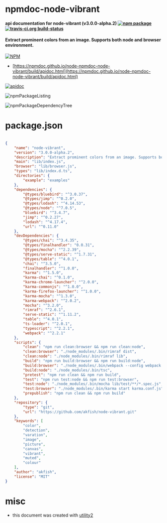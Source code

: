 # npmdoc-node-vibrant

#### api documentation for  node-vibrant (v3.0.0-alpha.2)  [![npm package](https://img.shields.io/npm/v/npmdoc-node-vibrant.svg?style=flat-square)](https://www.npmjs.org/package/npmdoc-node-vibrant) [![travis-ci.org build-status](https://api.travis-ci.org/npmdoc/node-npmdoc-node-vibrant.svg)](https://travis-ci.org/npmdoc/node-npmdoc-node-vibrant)

#### Extract prominent colors from an image. Supports both node and browser environment.

[![NPM](https://nodei.co/npm/node-vibrant.png?downloads=true&downloadRank=true&stars=true)](https://www.npmjs.com/package/node-vibrant)

- [https://npmdoc.github.io/node-npmdoc-node-vibrant/build/apidoc.html](https://npmdoc.github.io/node-npmdoc-node-vibrant/build/apidoc.html)

[![apidoc](https://npmdoc.github.io/node-npmdoc-node-vibrant/build/screenCapture.buildCi.browser.%252Ftmp%252Fbuild%252Fapidoc.html.png)](https://npmdoc.github.io/node-npmdoc-node-vibrant/build/apidoc.html)

![npmPackageListing](https://npmdoc.github.io/node-npmdoc-node-vibrant/build/screenCapture.npmPackageListing.svg)

![npmPackageDependencyTree](https://npmdoc.github.io/node-npmdoc-node-vibrant/build/screenCapture.npmPackageDependencyTree.svg)



# package.json

```json

{
    "name": "node-vibrant",
    "version": "3.0.0-alpha.2",
    "description": "Extract prominent colors from an image. Supports both node and browser environment.",
    "main": "lib/index.js",
    "browser": "lib/browser.js",
    "types": "lib/index.d.ts",
    "directories": {
        "example": "examples"
    },
    "dependencies": {
        "@types/bluebird": "^3.0.37",
        "@types/jimp": "^0.2.0",
        "@types/lodash": "^4.14.53",
        "@types/node": "^7.0.5",
        "bluebird": "^3.4.7",
        "jimp": "^0.2.27",
        "lodash": "^4.17.4",
        "url": "^0.11.0"
    },
    "devDependencies": {
        "@types/chai": "^3.4.35",
        "@types/finalhandler": "0.0.31",
        "@types/mocha": "^2.2.39",
        "@types/serve-static": "^1.7.31",
        "@types/table": "^4.0.1",
        "chai": "^3.5.0",
        "finalhandler": "^1.0.0",
        "karma": "^1.5.0",
        "karma-chai": "^0.1.0",
        "karma-chrome-launcher": "^2.0.0",
        "karma-commonjs": "^1.0.0",
        "karma-firefox-launcher": "^1.0.0",
        "karma-mocha": "^1.3.0",
        "karma-webpack": "^2.0.2",
        "mocha": "^3.2.0",
        "rimraf": "^2.6.1",
        "serve-static": "^1.11.2",
        "table": "^4.0.1",
        "ts-loader": "^2.0.1",
        "typescript": "^2.2.1",
        "webpack": "^2.2.1"
    },
    "scripts": {
        "clean": "npm run clean:browser && npm run clean:node",
        "clean:browser": "./node_modules/.bin/rimraf dist",
        "clean:node": "./node_modules/.bin/rimraf lib",
        "build": "npm run build:browser && npm run build:node",
        "build:browser": "./node_modules/.bin/webpack --config webpack.config.js",
        "build:node": "./node_modules/.bin/tsc",
        "pretest": "npm run clean && npm run build",
        "test": "npm run test:node && npm run test:browser",
        "test:node": "./node_modules/.bin/mocha lib/test/**/*.spec.js",
        "test:browser": "./node_modules/.bin/karma start karma.conf.js",
        "prepublish": "npm run clean && npm run build"
    },
    "repository": {
        "type": "git",
        "url": "https://github.com/akfish/node-vibrant.git"
    },
    "keywords": [
        "color",
        "detection",
        "varation",
        "image",
        "picture",
        "canvas",
        "vibrant",
        "muted",
        "colour"
    ],
    "author": "akfish",
    "license": "MIT"
}
```



# misc
- this document was created with [utility2](https://github.com/kaizhu256/node-utility2)
